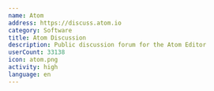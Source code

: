 ```yaml
---
name: Atom
address: https://discuss.atom.io
category: Software
title: Atom Discussion
description: Public discussion forum for the Atom Editor
userCount: 33138
icon: atom.png
activity: high
language: en
---
```


